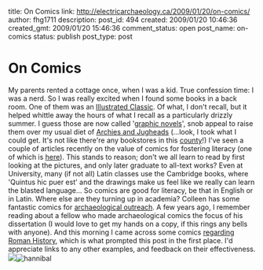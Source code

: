 title: On Comics
link: http://electricarchaeology.ca/2009/01/20/on-comics/
author: fhg1711
description: 
post_id: 494
created: 2009/01/20 10:46:36
created_gmt: 2009/01/20 15:46:36
comment_status: open
post_name: on-comics
status: publish
post_type: post

# On Comics

My parents rented a cottage once, when I was a kid. True confession time: I was a nerd. So I was really excited when I found some books in a back room. One of them was an [Illustrated Classic](http://en.wikipedia.org/wiki/Great_Illustrated_Classics). Of what, I don't recall, but it helped whittle away the hours of what I recall as a particularly drizzly summer. I guess those are now called '[graphic novels](http://en.wikipedia.org/wiki/Graphic_novel)', snob appeal to raise them over my usual diet of [Archies and Jugheads](http://www.archiecomics.com/index.html) (...look, I took what I could get. It's not like there're any bookstores in this [county](http://en.wikipedia.org/wiki/Pontiac_Regional_County_Municipality,_Quebec)!) I've seen a couple of articles recently on the value of comics for fostering literacy (one of which is [here](http://www.edutopia.org/comic-books-teaching-literacy)). This stands to reason; don't we all learn to read by first looking at the pictures, and only later graduate to all-text works? Even at University, many (if not all) Latin classes use the Cambridge books, where 'Quintus hic puer est' and the drawings make us feel like we really can learn the blasted language... So comics are good for literacy, be that in English or in Latin. Where else are they turning up in academia? Colleen has some fantastic comics for [archaeological outreach](http://middlesavagery.wordpress.com/category/comics/). A few years ago, I remember reading about a fellow who made archaeological comics the focus of his dissertation (I would love to get my hands on a copy, if this rings any bells with anyone). And this morning I came across some comics [regarding Roman History](http://www.shadowlinecomics.com/webcomics/#/hannibalgoestorome/), which is what prompted this post in the first place. I'd appreciate links to any other examples, and feedback on their effectiveness. ![](/DOCUME~1/Shawn/LOCALS~1/Temp/moz-screenshot.jpg)![hannibal](http://electricarchaeologist.files.wordpress.com/2009/01/hannibal.jpg)